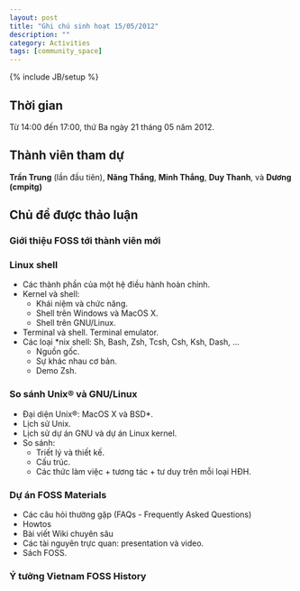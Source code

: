 ```yaml
---
layout: post
title: "Ghi chú sinh hoạt 15/05/2012"
description: ""
category: Activities
tags: [community_space]
---
```

{% include JB/setup %}

## Thời gian

Từ 14:00 đến 17:00, thứ Ba ngày 21 tháng 05 năm 2012.

## Thành viên tham dự

**Trần Trung** (lần đầu tiên), **Năng Thắng**, **Minh Thắng**, **Duy Thanh**,
và **Dương (cmpitg)**

## Chủ đề được thảo luận

### Giới thiệu FOSS tới thành viên mới

### Linux shell

* Các thành phần của một hệ điều hành hoàn chỉnh.
* Kernel và shell:
  * Khái niệm và chức năng.
  * Shell trên Windows và MacOS X.
  * Shell trên GNU/Linux.
* Terminal và shell.  Terminal emulator.
* Các loại \*nix shell: Sh, Bash, Zsh, Tcsh, Csh, Ksh, Dash, ...
  * Nguồn gốc.
  * Sự khác nhau cơ bản.
  * Demo Zsh.

### So sánh Unix® và GNU/Linux

* Đại diện Unix®: MacOS X và BSD\*.
* Lịch sử Unix.
* Lịch sử dự án GNU và dự án Linux kernel.
* So sánh:
  * Triết lý và thiết kế.
  * Cấu trúc.
  * Các thức làm việc + tương tác + tư duy trên mỗi loại HĐH.

### Dự án FOSS Materials

* Các câu hỏi thường gặp (FAQs - Frequently Asked Questions)
* Howtos
* Bài viết Wiki chuyên sâu
* Các tài nguyên trực quan: presentation và video.
* Sách FOSS.

### Ý tưởng Vietnam FOSS History
